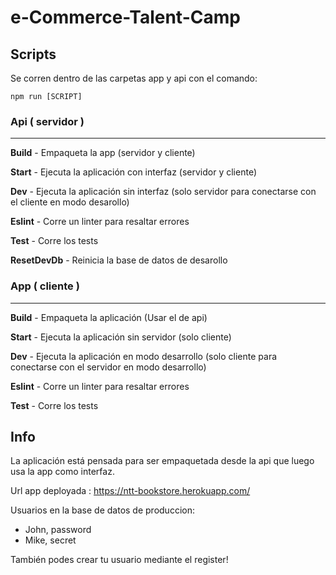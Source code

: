 # e-Commerce-Talent-Camp

## Scripts

Se corren dentro de las carpetas app y api con el comando:

`npm run [SCRIPT]`

### Api ( servidor )

---

**Build** - Empaqueta la app (servidor y cliente)

**Start** - Ejecuta la aplicación con interfaz (servidor y cliente)

**Dev** - Ejecuta la aplicación sin interfaz (solo servidor para conectarse con el cliente en modo desarollo)

**Eslint** - Corre un linter para resaltar errores

**Test** - Corre los tests

**ResetDevDb** - Reinicia la base de datos de desarollo

### App ( cliente )

---

**Build** - Empaqueta la aplicación (Usar el de api)

**Start** - Ejecuta la aplicación sin servidor (solo cliente)

**Dev** - Ejecuta la aplicación en modo desarrollo (solo cliente para conectarse con el servidor en modo desarrollo)

**Eslint** - Corre un linter para resaltar errores

**Test** - Corre los tests

## Info

La aplicación está pensada para ser empaquetada desde la api que luego usa la app como interfaz.

Url app deployada : https://ntt-bookstore.herokuapp.com/

Usuarios en la base de datos de produccion: 
- John, password
- Mike, secret

También podes crear tu usuario mediante el register!